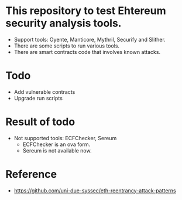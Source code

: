 # This repository to test Ehtereum security analysis tools.
- Support tools: Oyente, Manticore, Mythril, Securify and Slither.
- There are some scripts to run various tools.
- There are smart contracts code that involves known attacks.


# Todo
- Add vulnerable contracts
- Upgrade run scripts

# Result of todo
- Not supported tools: ECFChecker, Sereum
  - ECFChecker is an ova form.
  - Sereum is not available now. 


# Reference
- https://github.com/uni-due-syssec/eth-reentrancy-attack-patterns
